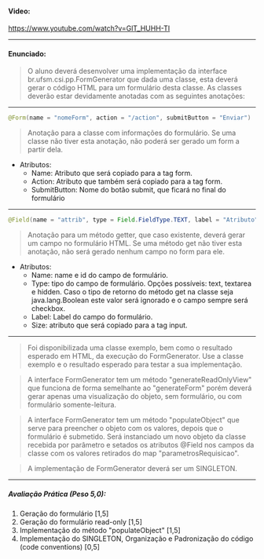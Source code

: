#### Video:
https://www.youtube.com/watch?v=GlT_HUHH-TI
___
#### Enunciado:

> O aluno deverá desenvolver uma implementação da interface br.ufsm.csi.pp.FormGenerator que dada uma classe, esta deverá gerar o código HTML para um formulário desta classe. As classes deverão estar devidamente anotadas com as seguintes anotações:
___
```java
@Form(name = "nomeForm", action = "/action", submitButton = "Enviar")
```
> Anotação para a classe com informações do formulário. Se uma classe não tiver esta anotação, não poderá ser gerado um form a partir dela.
- Atributos:
    - Name: Atributo que será copiado para a tag form.
    - Action: Atributo que também será copiado para a tag form.
    - SubmitButton: Nome do botão submit, que ficará no final do formulário
___
```java
@Field(name = "attrib", type = Field.FieldType.TEXT, label = "Atributo", size = 100)
```
> Anotação para um método getter, que caso existente, deverá gerar um campo no formulário HTML. Se uma método get não tiver esta anotação, não será gerado nenhum campo no form para ele.
- Atributos:
    - Name: name e id do campo de formulário.
    - Type: tipo do campo de formulário. Opções possíveis: text, textarea e hidden. Caso o tipo de retorno do método get na classe seja java.lang.Boolean este valor será ignorado e o campo sempre será checkbox.
    - Label: Label do campo do formulário.
    - Size: atributo que será copiado para a tag input.
___
> Foi disponibilizada uma classe exemplo, bem como o resultado esperado em HTML, da execução do FormGenerator. Use a classe exemplo e o resultado esperado para testar a sua implementação.

> A interface FormGenerator tem um método "generateReadOnlyView" que funciona de forma semelhante ao "generateForm" porém deverá gerar apenas uma visualização do objeto, sem formulário, ou com formulário somente-leitura.

> A interface FormGenerator tem um método "populateObject" que serve para preencher o objeto com os valores, depois que o formulário é submetido. Será instanciado um novo objeto da classe recebida por parâmetro e setados os atributos @Field nos campos da classe com os valores retirados do map "parametrosRequisicao".

> A implementação de FormGenerator deverá ser um SINGLETON.
___
##### Avaliação Prática (Peso 5,0):

1) Geração do formulário [1,5]
2) Geração do formulário read-only [1,5]
3) Implementação do método "populateObject" [1,5]
4) Implementação do SINGLETON, Organização e Padronização do código (code conventions) [0,5]